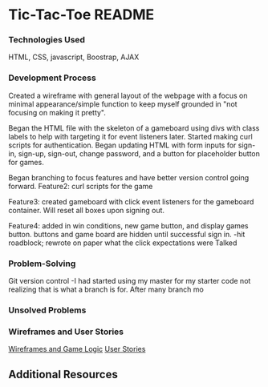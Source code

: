 # Tic-Tac-Toe README

### Technologies Used
HTML, CSS, javascript, Boostrap, AJAX

### Development Process
Created a wireframe with general layout of the webpage with a focus on minimal appearance/simple function to keep myself grounded in "not focusing on making it pretty".

Began the HTML file with the skeleton of a gameboard using divs with class labels to help with targeting it for event listeners later.
Started making curl scripts for authentication. Began updating HTML with form inputs for sign-in, sign-up, sign-out, change password, and a button for placeholder button for games.

Began branching to focus features and have better version control going forward.
Feature2: curl scripts for the game

Feature3: created gameboard with click event listeners for the gameboard container. Will reset all boxes upon signing out.

Feature4: added in win conditions, new game button, and display games button. buttons and game board are hidden until successful sign in.
-hit roadblock; rewrote on paper what the click expectations were
Talked

### Problem-Solving
Git version control
  -I had started using my master for my starter code not realizing that is what a branch is for. After many branch mo

### Unsolved Problems

### Wireframes and User Stories
[Wireframes and Game Logic](https://docs.google.com/document/d/11EOo66GlwZ4Z36bkBZ1rLE_e6uPFOURrwaPe-qyy9tY/edit?usp=sharing)
[User Stories](https://docs.google.com/document/d/1iTRYgMV0XK1UHUHtS1pb5L_2ZRFf8WYD2LOeXDgZZbU/edit?usp=sharing)
## Additional Resources
